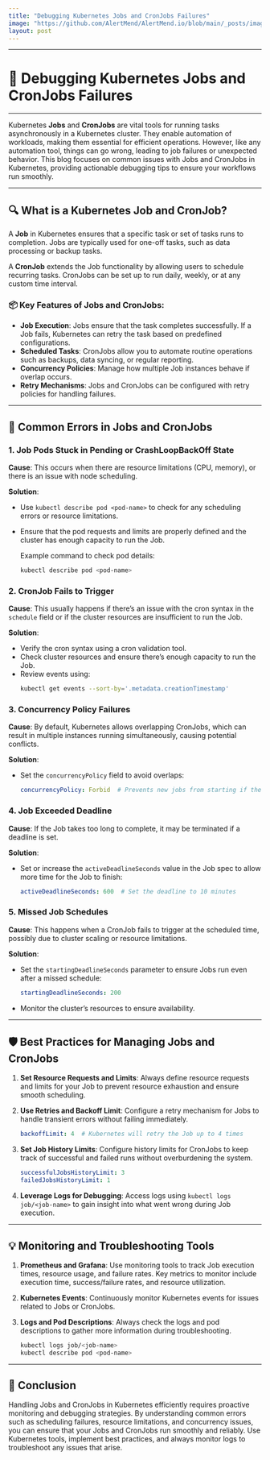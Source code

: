 ```yaml
---
title: "Debugging Kubernetes Jobs and CronJobs Failures"
image: "https://github.com/AlertMend/AlertMend.io/blob/main/_posts/images/k8s_cronjobs.png?raw=true"
layout: post
---
```


---
# 🚨 **Debugging Kubernetes Jobs and CronJobs Failures**
---

Kubernetes **Jobs** and **CronJobs** are vital tools for running tasks asynchronously in a Kubernetes cluster. They enable automation of workloads, making them essential for efficient operations. However, like any automation tool, things can go wrong, leading to job failures or unexpected behavior. This blog focuses on common issues with Jobs and CronJobs in Kubernetes, providing actionable debugging tips to ensure your workflows run smoothly.

---

## 🔍 **What is a Kubernetes Job and CronJob?**

A **Job** in Kubernetes ensures that a specific task or set of tasks runs to completion. Jobs are typically used for one-off tasks, such as data processing or backup tasks.

A **CronJob** extends the Job functionality by allowing users to schedule recurring tasks. CronJobs can be set up to run daily, weekly, or at any custom time interval.

### 📦 **Key Features of Jobs and CronJobs**:

- **Job Execution**: Jobs ensure that the task completes successfully. If a Job fails, Kubernetes can retry the task based on predefined configurations.
- **Scheduled Tasks**: CronJobs allow you to automate routine operations such as backups, data syncing, or regular reporting.
- **Concurrency Policies**: Manage how multiple Job instances behave if overlap occurs.
- **Retry Mechanisms**: Jobs and CronJobs can be configured with retry policies for handling failures.

---

## 🚨 **Common Errors in Jobs and CronJobs**

### 1. **Job Pods Stuck in Pending or CrashLoopBackOff State**

**Cause**: This occurs when there are resource limitations (CPU, memory), or there is an issue with node scheduling.

**Solution**:
- Use `kubectl describe pod <pod-name>` to check for any scheduling errors or resource limitations.
- Ensure that the pod requests and limits are properly defined and the cluster has enough capacity to run the Job.

  Example command to check pod details:
  ```bash
  kubectl describe pod <pod-name>
  ```

### 2. **CronJob Fails to Trigger**

**Cause**: This usually happens if there’s an issue with the cron syntax in the `schedule` field or if the cluster resources are insufficient to run the Job.

**Solution**:
- Verify the cron syntax using a cron validation tool.
- Check cluster resources and ensure there’s enough capacity to run the Job.
- Review events using:
  ```bash
  kubectl get events --sort-by='.metadata.creationTimestamp'
  ```

### 3. **Concurrency Policy Failures**

**Cause**: By default, Kubernetes allows overlapping CronJobs, which can result in multiple instances running simultaneously, causing potential conflicts.

**Solution**:
- Set the `concurrencyPolicy` field to avoid overlaps:
  ```yaml
  concurrencyPolicy: Forbid  # Prevents new jobs from starting if the previous one is still running
  ```

### 4. **Job Exceeded Deadline**

**Cause**: If the Job takes too long to complete, it may be terminated if a deadline is set.

**Solution**:
- Set or increase the `activeDeadlineSeconds` value in the Job spec to allow more time for the Job to finish:
  ```yaml
  activeDeadlineSeconds: 600  # Set the deadline to 10 minutes
  ```

### 5. **Missed Job Schedules**

**Cause**: This happens when a CronJob fails to trigger at the scheduled time, possibly due to cluster scaling or resource limitations.

**Solution**:
- Set the `startingDeadlineSeconds` parameter to ensure Jobs run even after a missed schedule:
  ```yaml
  startingDeadlineSeconds: 200
  ```
- Monitor the cluster’s resources to ensure availability.

---

## 🛡️ **Best Practices for Managing Jobs and CronJobs**

1. **Set Resource Requests and Limits**: Always define resource requests and limits for your Job to prevent resource exhaustion and ensure smooth scheduling.

2. **Use Retries and Backoff Limit**: Configure a retry mechanism for Jobs to handle transient errors without failing immediately.
   ```yaml
   backoffLimit: 4  # Kubernetes will retry the Job up to 4 times
   ```

3. **Set Job History Limits**: Configure history limits for CronJobs to keep track of successful and failed runs without overburdening the system.
   ```yaml
   successfulJobsHistoryLimit: 3
   failedJobsHistoryLimit: 1
   ```

4. **Leverage Logs for Debugging**: Access logs using `kubectl logs job/<job-name>` to gain insight into what went wrong during Job execution.

---

## 💡 **Monitoring and Troubleshooting Tools**

1. **Prometheus and Grafana**: Use monitoring tools to track Job execution times, resource usage, and failure rates. Key metrics to monitor include execution time, success/failure rates, and resource utilization.

2. **Kubernetes Events**: Continuously monitor Kubernetes events for issues related to Jobs or CronJobs.

3. **Logs and Pod Descriptions**: Always check the logs and pod descriptions to gather more information during troubleshooting.
   ```bash
   kubectl logs job/<job-name>
   kubectl describe pod <pod-name>
   ```

---

## 🚀 **Conclusion**

Handling Jobs and CronJobs in Kubernetes efficiently requires proactive monitoring and debugging strategies. By understanding common errors such as scheduling failures, resource limitations, and concurrency issues, you can ensure that your Jobs and CronJobs run smoothly and reliably. Use Kubernetes tools, implement best practices, and always monitor logs to troubleshoot any issues that arise.

